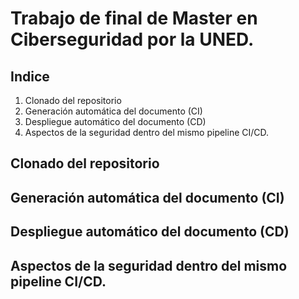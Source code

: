 # Trabajo de final de Master en Ciberseguridad por la UNED.

## Indice

1. Clonado del repositorio
1. Generación automática del documento (CI)
1. Despliegue automático del documento (CD)
1. Aspectos de la seguridad dentro del mismo pipeline CI/CD.

## Clonado del repositorio

## Generación automática del documento (CI)

## Despliegue automático del documento (CD)

## Aspectos de la seguridad dentro del mismo pipeline CI/CD.


